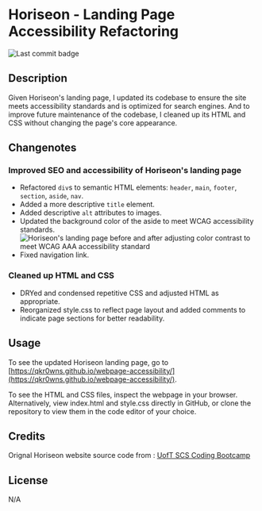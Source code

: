 # Horiseon - Landing Page Accessibility Refactoring

![Last commit badge](https://img.shields.io/github/last-commit/qkr0wns/webpage-accessibility)

## Description
Given Horiseon's landing page, I updated its codebase to ensure the site meets accessibility standards and is optimized for search engines.
And to improve future maintenance of the codebase, I cleaned up its HTML and CSS without changing the page's core appearance.

## Changenotes

### Improved SEO and accessibility of Horiseon's landing page
- Refactored `div`s to semantic HTML elements: `header`, `main`, `footer`, `section`, `aside`, `nav`.
- Added a more descriptive `title` element.
- Added descriptive `alt` attributes to images.
- Updated the background color of the aside to meet WCAG accessibility standards.
![Horiseon's landing page before and after adjusting color contrast to meet WCAG AAA accessibility standard](https://user-images.githubusercontent.com/115042610/223944297-a6655ffa-16c8-474d-b310-14090fd7b0ac.jpg)
- Fixed navigation link.

### Cleaned up HTML and CSS

- DRYed and condensed repetitive CSS and adjusted HTML as appropriate.
- Reorganized style.css to reflect page layout and added comments to indicate page sections for better readability.

## Usage

To see the updated Horiseon landing page, go to [https://qkr0wns.github.io/webpage-accessibility/](https://qkr0wns.github.io/webpage-accessibility/).

To see the HTML and CSS files, inspect the webpage in your browser. Alternatively, view index.html and style.css directly in GitHub, or clone the repository to view them in the code editor of your choice.

## Credits
Orignal Horiseon website source code from : [UofT SCS Coding Bootcamp](https://github.com/coding-boot-camp/urban-octo-telegram)

## License
N/A
